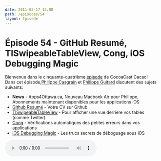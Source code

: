 ```yaml
---
date: 2011-02-17 12:00
path: /episodes/54
layout: Episode
---
```

# Épisode 54 - GitHub Resumé, TISwipeableTableView, Cong, iOS Debugging Magic
<p>Bienvenue dans le cinquante-quatrième <a href="https://archive.org/download/cacaocast/cacaocast_54.mp3" title="CocoaCast Cacao Episode 54">épisode</a> de CocoaCast Cacao! Dans cet épisode,<a href="http://www.twitter.com/philippec" title="Philippe Casgrain sur Twitter">Philippe Casgrain</a> et <a href="http://www.twitter.com/philippeguitard" title="Philippe Guitard sur Twitter">Philippe Guitard</a> discutent des sujets suivants:</p>
<ul><li><strong>News</strong> - Apps4Ottawa.ca, Nouveau Macbook Air pour Philippe, Abonnements maintenant disponibles pour les applications iOS</li>
<li><a href="http://resume.github.com/" title="Github Resumé">Github Resumé</a> - Votre CV sur Github</li>
<li><a href="https://github.com/thermogl/TISwipeableTableView" title="TISwipeableTableView">TISwipeableTableView</a> - Pour afficher une vue derrière vos tables (comme Twitter)</li>
<li><a href="http://s.sudre.free.fr/Software/Cong/about.html" title="Cong">Cong</a> - Vérifications automatiques des petites erreurs dans vos applications</li>
<li><a href="http://developer.apple.com/library/ios/#technotes/tn2010/tn2239.html" title="iOS Debugging Magic">iOS Debugging Magic</a> - Les trucs secrets de déboguage sous iOS</li>
</ul>
<p><audio controls><source src="https://archive.org/download/cacaocast/cacaocast_54.mp3" type="audio/mpeg"><source src="https://archive.org/download/cacaocast/cacaocast_54.mp3" type="audio/mp4">Votre navigateur ne supporte pas l'élément audio / Your browser does not support the audio element.</audio></p>
